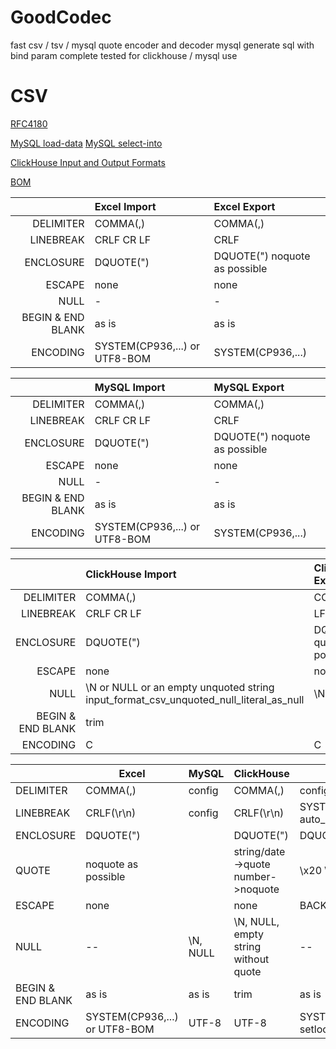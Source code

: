 # GoodCodec
fast csv / tsv / mysql quote encoder and decoder
mysql generate sql with bind param
complete tested for clickhouse / mysql use

# CSV

[RFC4180](https://tools.ietf.org/html/rfc4180)

[MySQL load-data](https://dev.mysql.com/doc/refman/8.0/en/load-data.html) [MySQL select-into](https://dev.mysql.com/doc/refman/8.0/en/select-into.html)

[ClickHouse Input and Output Formats](https://clickhouse.tech/docs/en/interfaces/formats/#csv)

[BOM](http://www.unicode.org/faq/utf_bom.html) 


| |Excel Import|Excel Export|
|----:|:-----|:----|
|DELIMITER|COMMA(,) |COMMA(,) |
|LINEBREAK|CRLF CR LF|CRLF|
|ENCLOSURE|DQUOTE(") |DQUOTE(") noquote as possible|
|ESCAPE|none|none|
|NULL| -| -|
|BEGIN & END BLANK| as is | as is |
|ENCODING|SYSTEM(CP936,...) or UTF8-BOM| SYSTEM(CP936,...) |

| |MySQL Import|MySQL Export|
|----:|:-----|:----|
|DELIMITER|COMMA(,) |COMMA(,) |
|LINEBREAK|CRLF CR LF|CRLF|
|ENCLOSURE|DQUOTE(") |DQUOTE(") noquote as possible|
|ESCAPE|none|none|
|NULL| -| -|
|BEGIN & END BLANK| as is | as is |
|ENCODING|SYSTEM(CP936,...) or UTF8-BOM| SYSTEM(CP936,...) |

| |ClickHouse Import|ClickHouse Export|
|----:|:-----|:----|
|DELIMITER|COMMA(,) |COMMA(,) |
|LINEBREAK|CRLF CR LF|LF|
|ENCLOSURE|DQUOTE(") |DQUOTE(") quote as possible|
|ESCAPE|none|none|
|NULL|\N or NULL or an empty unquoted string<br>input_format_csv_unquoted_null_literal_as_null | \N |
|BEGIN & END BLANK| trim |  |
|ENCODING|C|C |

| | Excel |MySQL|ClickHouse|PHP|
|----|-----|----|-----|-----|
|DELIMITER|COMMA(,) |config|COMMA(,) |config|
|LINEBREAK|CRLF(\r\n)|config|CRLF(\r\n) |SYSTEM PHP_EOL<br>auto_detect_line_endings|
|ENCLOSURE|DQUOTE(") | |DQUOTE(")|DQUOTE(") |
|QUOTE| noquote as possible | | string/date->quote<br>number->noquote | \\x20 \\t \\r \\n \\" \\\\ , |
|ESCAPE|none| |none |BACKSLASH(\\) |
|NULL| -- | \N, NULL | \N, NULL,<br>  empty string without quote| -- |
|BEGIN & END BLANK| as is | as is | trim | as is |
|ENCODING|SYSTEM(CP936,...) <br> or UTF8-BOM| UTF-8 | UTF-8 | SYSTEM,<br> setlocale(LC_CTYPE,"C") |
